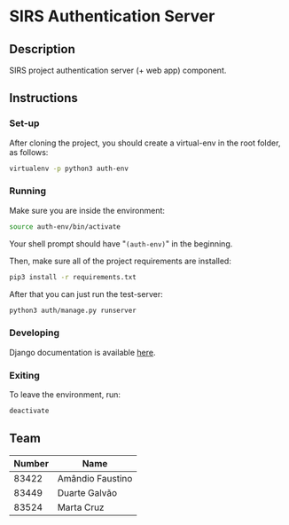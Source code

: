 # SIRS Authentication Server

## Description

SIRS project authentication server (+ web app) component.

## Instructions

### Set-up

After cloning the project, you should create a virtual-env in the root folder, as follows:

```bash
virtualenv -p python3 auth-env
```

### Running

Make sure you are inside the environment:

```bash
source auth-env/bin/activate
```

Your shell prompt should have "`(auth-env)`" in the beginning.

Then, make sure all of the project requirements are installed:

```bash
pip3 install -r requirements.txt
```

After that you can just run the test-server:

```bash
python3 auth/manage.py runserver
```

### Developing

Django documentation is available [here](https://docs.djangoproject.com/en/2.1/).

### Exiting

To leave the environment, run:

```bash
deactivate
```

## Team

| Number | Name             |
| ------ | ---------------- |
| 83422  | Amândio Faustino |
| 83449  | Duarte Galvão    |
| 83524  | Marta Cruz       |
